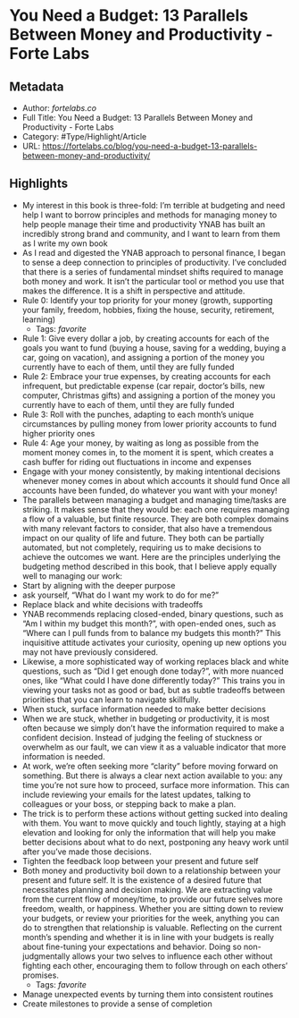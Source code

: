 # You Need a Budget: 13 Parallels Between Money and Productivity - Forte Labs

## Metadata

* Author: *fortelabs.co*
* Full Title: You Need a Budget: 13 Parallels Between Money and Productivity - Forte Labs
* Category: #Type/Highlight/Article
* URL: https://fortelabs.co/blog/you-need-a-budget-13-parallels-between-money-and-productivity/

## Highlights

* My interest in this book is three-fold:
  I’m terrible at budgeting and need help
  I want to borrow principles and methods for managing money to help people manage their time and productivity
  YNAB has built an incredibly strong brand and community, and I want to learn from them as I write my own book
* As I read and digested the YNAB approach to personal finance, I began to sense a deep connection to principles of productivity. I’ve concluded that there is a series of fundamental mindset shifts required to manage both money and work. It isn’t the particular tool or method you use that makes the difference. It is a shift in perspective and attitude.
* Rule 0: Identify your top priority for your money (growth, supporting your family, freedom, hobbies, fixing the house, security, retirement, learning)
  * Tags: *favorite* 
* Rule 1: Give every dollar a job, by creating accounts for each of the goals you want to fund (buying a house, saving for a wedding, buying a car, going on vacation), and assigning a portion of the money you currently have to each of them, until they are fully funded
* Rule 2: Embrace your true expenses, by creating accounts for each infrequent, but predictable expense (car repair, doctor’s bills, new computer, Christmas gifts) and assigning a portion of the money you currently have to each of them, until they are fully funded
* Rule 3: Roll with the punches, adapting to each month’s unique circumstances by pulling money from lower priority accounts to fund higher priority ones
* Rule 4: Age your money, by waiting as long as possible from the moment money comes in, to the moment it is spent, which creates a cash buffer for riding out fluctuations in income and expenses
* Engage with your money consistently, by making intentional decisions whenever money comes in about which accounts it should fund
  Once all accounts have been funded, do whatever you want with your money!
* The parallels between managing a budget and managing time/tasks are striking.
  It makes sense that they would be: each one requires managing a flow of a valuable, but finite resource. They are both complex domains with many relevant factors to consider, that also have a tremendous impact on our quality of life and future. They both can be partially automated, but not completely, requiring us to make decisions to achieve the outcomes we want.
  Here are the principles underlying the budgeting method described in this book, that I believe apply equally well to managing our work:
* Start by aligning with the deeper purpose
* ask yourself, “What do I want my work to do for me?”
* Replace black and white decisions with tradeoffs
* YNAB recommends replacing closed-ended, binary questions, such as “Am I within my budget this month?”, with open-ended ones, such as “Where can I pull funds from to balance my budgets this month?” This inquisitive attitude activates your curiosity, opening up new options you may not have previously considered.
* Likewise, a more sophisticated way of working replaces black and white questions, such as “Did I get enough done today?”, with more nuanced ones, like “What could I have done differently today?” This trains you in viewing your tasks not as good or bad, but as subtle tradeoffs between priorities that you can learn to navigate skillfully.
* When stuck, surface information needed to make better decisions
* When we are stuck, whether in budgeting or productivity, it is most often because we simply don’t have the information required to make a confident decision. Instead of judging the feeling of stuckness or overwhelm as our fault, we can view it as a valuable indicator that more information is needed.
* At work, we’re often seeking more “clarity” before moving forward on something. But there is always a clear next action available to you: any time you’re not sure how to proceed, surface more information. This can include reviewing your emails for the latest updates, talking to colleagues or your boss, or stepping back to make a plan.
* The trick is to perform these actions without getting sucked into dealing with them. You want to move quickly and touch lightly, staying at a high elevation and looking for only the information that will help you make better decisions about what to do next, postponing any heavy work until after you’ve made those decisions.
* Tighten the feedback loop between your present and future self
* Both money and productivity boil down to a relationship between your present and future self. It is the existence of a desired future that necessitates planning and decision making. We are extracting value from the current flow of money/time, to provide our future selves more freedom, wealth, or happiness.
  Whether you are sitting down to review your budgets, or review your priorities for the week, anything you can do to strengthen that relationship is valuable. Reflecting on the current month’s spending and whether it is in line with your budgets is really about fine-tuning your expectations and behavior. Doing so non-judgmentally allows your two selves to influence each other without fighting each other, encouraging them to follow through on each others’ promises.
  * Tags: *favorite* 
* Manage unexpected events by turning them into consistent routines
* Create milestones to provide a sense of completion
